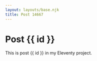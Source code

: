 ```yaml
---
layout: layouts/base.njk
title: Post 14667
---
```


# Post {{ id }}

This is post {{ id }} in my Eleventy project.
